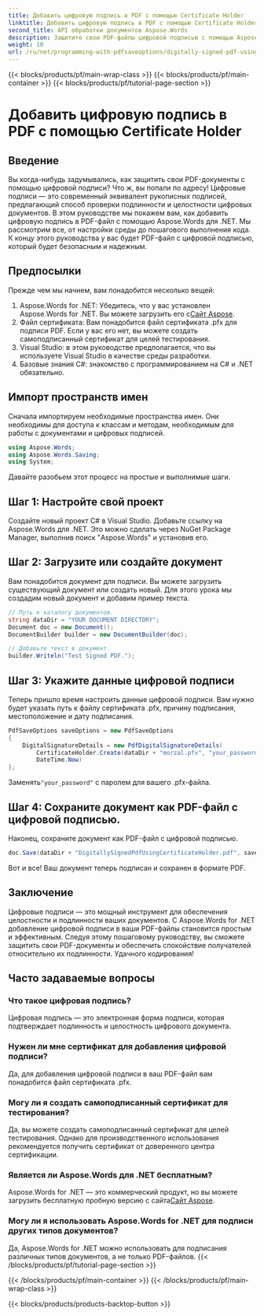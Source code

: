 ```yaml
---
title: Добавить цифровую подпись в PDF с помощью Certificate Holder
linktitle: Добавить цифровую подпись в PDF с помощью Certificate Holder
second_title: API обработки документов Aspose.Words
description: Защитите свои PDF-файлы цифровой подписью с помощью Aspose.Words for .NET. Следуйте этому пошаговому руководству, чтобы добавить цифровую подпись в свои PDF-файлы без особых усилий.
weight: 10
url: /ru/net/programming-with-pdfsaveoptions/digitally-signed-pdf-using-certificate-holder/
---
```


{{< blocks/products/pf/main-wrap-class >}}
{{< blocks/products/pf/main-container >}}
{{< blocks/products/pf/tutorial-page-section >}}

# Добавить цифровую подпись в PDF с помощью Certificate Holder

## Введение

Вы когда-нибудь задумывались, как защитить свои PDF-документы с помощью цифровой подписи? Что ж, вы попали по адресу! Цифровые подписи — это современный эквивалент рукописных подписей, предлагающий способ проверки подлинности и целостности цифровых документов. В этом руководстве мы покажем вам, как добавить цифровую подпись в PDF-файл с помощью Aspose.Words для .NET. Мы рассмотрим все, от настройки среды до пошагового выполнения кода. К концу этого руководства у вас будет PDF-файл с цифровой подписью, который будет безопасным и надежным.

## Предпосылки

Прежде чем мы начнем, вам понадобится несколько вещей:

1.  Aspose.Words for .NET: Убедитесь, что у вас установлен Aspose.Words for .NET. Вы можете загрузить его с[Сайт Aspose](https://releases.aspose.com/words/net/).
2. Файл сертификата: Вам понадобится файл сертификата .pfx для подписи PDF. Если у вас его нет, вы можете создать самоподписанный сертификат для целей тестирования.
3. Visual Studio: в этом руководстве предполагается, что вы используете Visual Studio в качестве среды разработки.
4. Базовые знания C#: знакомство с программированием на C# и .NET обязательно.

## Импорт пространств имен

Сначала импортируем необходимые пространства имен. Они необходимы для доступа к классам и методам, необходимым для работы с документами и цифровых подписей.

```csharp
using Aspose.Words;
using Aspose.Words.Saving;
using System;
```

Давайте разобьем этот процесс на простые и выполнимые шаги.

## Шаг 1: Настройте свой проект

Создайте новый проект C# в Visual Studio. Добавьте ссылку на Aspose.Words для .NET. Это можно сделать через NuGet Package Manager, выполнив поиск "Aspose.Words" и установив его.

## Шаг 2: Загрузите или создайте документ

Вам понадобится документ для подписи. Вы можете загрузить существующий документ или создать новый. Для этого урока мы создадим новый документ и добавим пример текста.

```csharp
// Путь к каталогу документов.
string dataDir = "YOUR DOCUMENT DIRECTORY";
Document doc = new Document();
DocumentBuilder builder = new DocumentBuilder(doc);

// Добавьте текст в документ.
builder.Writeln("Test Signed PDF.");
```

## Шаг 3: Укажите данные цифровой подписи

Теперь пришло время настроить данные цифровой подписи. Вам нужно будет указать путь к файлу сертификата .pfx, причину подписания, местоположение и дату подписания.

```csharp
PdfSaveOptions saveOptions = new PdfSaveOptions
{
    DigitalSignatureDetails = new PdfDigitalSignatureDetails(
        CertificateHolder.Create(dataDir + "morzal.pfx", "your_password"), "reason", "location",
        DateTime.Now)
};
```

 Заменять`"your_password"` с паролем для вашего .pfx-файла.

## Шаг 4: Сохраните документ как PDF-файл с цифровой подписью.

Наконец, сохраните документ как PDF-файл с цифровой подписью.

```csharp
doc.Save(dataDir + "DigitallySignedPdfUsingCertificateHolder.pdf", saveOptions);
```

Вот и все! Ваш документ теперь подписан и сохранен в формате PDF.

## Заключение

Цифровые подписи — это мощный инструмент для обеспечения целостности и подлинности ваших документов. С Aspose.Words for .NET добавление цифровой подписи в ваши PDF-файлы становится простым и эффективным. Следуя этому пошаговому руководству, вы сможете защитить свои PDF-документы и обеспечить спокойствие получателей относительно их подлинности. Удачного кодирования!

## Часто задаваемые вопросы

### Что такое цифровая подпись?
Цифровая подпись — это электронная форма подписи, которая подтверждает подлинность и целостность цифрового документа.

### Нужен ли мне сертификат для добавления цифровой подписи?
Да, для добавления цифровой подписи в ваш PDF-файл вам понадобится файл сертификата .pfx.

### Могу ли я создать самоподписанный сертификат для тестирования?
Да, вы можете создать самоподписанный сертификат для целей тестирования. Однако для производственного использования рекомендуется получить сертификат от доверенного центра сертификации.

### Является ли Aspose.Words для .NET бесплатным?
 Aspose.Words for .NET — это коммерческий продукт, но вы можете загрузить бесплатную пробную версию с сайта[Сайт Aspose](https://releases.aspose.com/).

### Могу ли я использовать Aspose.Words for .NET для подписи других типов документов?
Да, Aspose.Words for .NET можно использовать для подписания различных типов документов, а не только PDF-файлов.
{{< /blocks/products/pf/tutorial-page-section >}}

{{< /blocks/products/pf/main-container >}}
{{< /blocks/products/pf/main-wrap-class >}}

{{< blocks/products/products-backtop-button >}}
